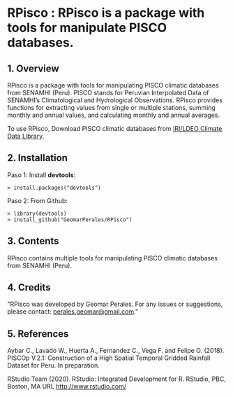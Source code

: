 # RPisco : RPisco is a package with tools for manipulate PISCO databases.

## 1. Overview

RPisco is a package with tools for manipulating PISCO climatic databases from SENAMHI (Peru). PISCO stands for Peruvian Interpolated Data of SENAMHI’s Climatological and Hydrological Observations. RPisco provides functions for extracting values from single or multiple stations, summing monthly and annual values, and calculating monthly and annual averages.

To use RPisco, Download PISCO climatic databases from [IRI/LDEO Climate Data Library](https://iridl.ldeo.columbia.edu/).

## 2. Installation

Paso 1: Install **devtools**:
```	
> install.packages("devtools")
```
Paso 2: From Github:
```	
> library(devtools)
> install_github("GeomarPerales/RPisco")		
```
## 3. Contents

RPisco contains multiple tools for manipulating PISCO climatic databases from SENAMHI (Peru).

## 4. Credits

"RPisco was developed by Geomar Perales. For any issues or suggestions, please contact: perales.geomar@gmail.com."


## 5. References

Aybar C., Lavado W., Huerta A., Fernandez C., Vega F. and Felipe O. (2018). PISCOp V.2.1: Construction of a High Spatial Temporal Gridded Rainfall Dataset for Peru. In preparation.

RStudio Team (2020). RStudio: Integrated Development for R. RStudio, PBC, Boston, MA URL http://www.rstudio.com/
